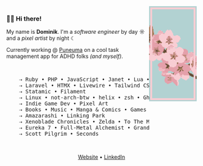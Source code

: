 <img src="https://raw.githubusercontent.com/dotninth/dotninth/master/assets/sakura.png" width="25%" align="right" alt="Pixel Art sakura" />

### 👋🏻 Hi there!
My name is **Dominik**. I'm a *software engineer* by day ☼ and a *pixel artist* by night ☾

Currently working @ <a href="https://puneuma.com">Puneuma</a> on a cool task management app for ADHD folks *(and myself)*.

<br />

<pre>
    ⇢ Ruby • PHP • JavaScript • Janet • Lua • Odin
    ⇢ Laravel • HTMX • Livewire • Tailwind CSS • AlpineJS • VueJS
    ⇢ Statamic • Filament
    ⇢ Linux • not-arch-btw • helix • zsh • Ghostty • Thinkpads
    ⇢ Indie Game Dev • Pixel Art 
    ⇢ Books • Music • Manga & Comics • Games • Sometimes Anime 
    ⇢ Amazarashi • Linking Park
    ⇢ Xenoblade Chronicles • Zelda • To The Moon • Guild Wars (1/2)
    ⇢ Eureka 7 • Full-Metal Alchemist • Grand Blue
    ⇢ Scott Pilgrim • Seconds
</pre>

<br />

<p align="center">
  <a href="https://yard77.dev">Website</a> •
  <a href="https://www.linkedin.com/in/lokkhart/">LinkedIn</a>
</p>

